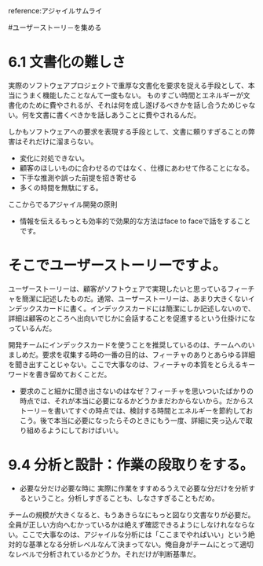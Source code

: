 reference:アジャイルサムライ

#ユーザーストーリ－を集める

# 6.1 文書化の難しさ

実際のソフトウェアプロジェクトで重厚な文書化を要求を捉える手段として、本当にうまく機能したことなんて一度もない。
ものすごい時間とエネルギーが文書化のために費やされるが、それは何を成し遂げるべきかを話し合うためじゃない。何を文書に書くべきかを話しあうことに費やされるんだ。

しかもソフトウェアへの要求を表現する手段として、文書に頼りすぎることの弊害はそれだけに溜まらない。

- 変化に対処できない。
- 顧客のほしいものに合わせるのではなく、仕様にあわせて作ることになる。
- 下手な推測や誤った前提を招き寄せる
- 多くの時間を無駄にする。

ここからでるアジャイル開発の原則

- 情報を伝えるもっとも効率的で効果的な方法はface to faceで話をすることです。

# そこでユーザーストーリーですよ。

ユーザーストーリーは、顧客がソフトウェアで実現したいと思っているフィーチャを簡潔に記述したものだ。通常、ユーザーストーリーは、あまり大きくないインデックスカードに書く。インデックスカードには簡潔にしか記述しないので、詳細は顧客のところへ出向いでじかに会話することを促進するという仕掛けになっているんだ。

開発チームにインデックスカードを使うことを推奨しているのは、チームへのいましめだ。要求を収集する時の一番の目的は、フィーチャのありとあらゆる詳細を聞き出すことじゃない。ここで大事なのは、フィーチャの本質をとらえるキーワードを書き留めておくことだ。

- 要求のこと細かに聞き出さないのはなぜ？フィーチャを思いついたばかりの時点では、それが本当に必要になるかどうかまだわからないから。だからストーリ－を書いてすぐの時点では、検討する時間とエネルギーを節約しておこう。後で本当に必要になったらそのときにもう一度、詳細に突っ込んで取り組めるようにしておけばいい。

# 9.4 分析と設計：作業の段取りをする。

- 必要な分だけ必要な時に
実際に作業をすすめるうえで必要な分だけを分析するということ。分析しすぎることも、しなさすぎることもだめ。

チームの規模が大きくなると、もうあきらなにもっと図なり文書なりが必要だ。全員が正しい方向へむかっているかは絶えず確認できるようにしなけれなならない。ここで大事なのは、アジャイルな分析には「ここまでやればいい」という絶対的な基準となる分析レベルなんて決まってない。俺自身がチームにとって適切なレベルで分析されているかどうか。それだけが判断基準だ。
